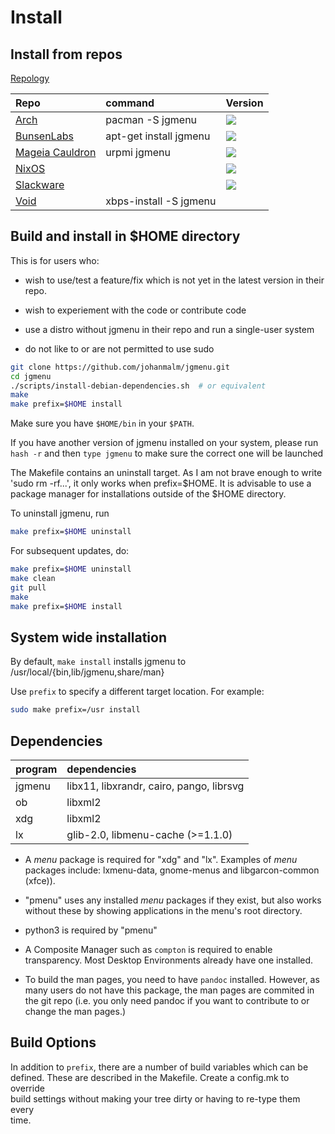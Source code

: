 Install
=======

Install from repos
------------------

[Repology](https://repology.org/metapackage/jgmenu/versions)

| Repo                                                                                              | command                | Version
| :---                                                                                              | :---                   | :---
| [Arch](https://www.archlinux.org/packages/community/x86_64/jgmenu/)                               | pacman -S jgmenu       | ![](https://repology.org/badge/version-only-for-repo/arch/jgmenu.svg)
| [BunsenLabs](http://eu.pkg.bunsenlabs.org/debian/pool/main/j/jgmenu/)                             | apt-get install jgmenu | ![](https://repology.org/badge/version-only-for-repo/bunsenlabs_jessie_backports/jgmenu.svg)
| [Mageia Cauldron](http://madb.mageia.org/package/show/application/0/release/cauldron/name/jgmenu) | urpmi jgmenu           | ![](https://repology.org/badge/version-only-for-repo/mageia_cauldron/jgmenu.svg)
| [NixOS](https://github.com/NixOS/nixpkgs/tree/master/pkgs/applications/misc/jgmenu)               |                        | ![](https://repology.org/badge/version-only-for-repo/nix_stable/jgmenu.svg)
| [Slackware](https://slackbuilds.org/repository/14.2/desktop/jgmenu/)                              |                        | ![](https://repology.org/badge/version-only-for-repo/slackbuilds/jgmenu.svg)
| [Void](https://github.com/void-linux/void-packages/blob/master/srcpkgs/jgmenu/template)           | xbps-install -S jgmenu |

Build and install in $HOME directory
------------------------------------

This is for users who:

  - wish to use/test a feature/fix which is not yet in the latest version
    in their repo.

  - wish to experiement with the code or contribute code

  - use a distro without jgmenu in their repo and run a single-user
    system

  - do not like to or are not permitted to use sudo

```bash
git clone https://github.com/johanmalm/jgmenu.git
cd jgmenu
./scripts/install-debian-dependencies.sh  # or equivalent
make
make prefix=$HOME install
```

Make sure you have `$HOME/bin` in your `$PATH`.

If you have another version of jgmenu installed on your system, please
run `hash -r` and then `type jgmenu` to make sure the correct one will
be launched

The Makefile contains an uninstall target. As I am not brave enough to
write 'sudo rm -rf...', it only works when prefix=$HOME. It is advisable
to use a package manager for installations outside of the $HOME
directory.

To uninstall jgmenu, run

```bash
make prefix=$HOME uninstall
```

For subsequent updates, do:

```bash
make prefix=$HOME uninstall
make clean
git pull
make
make prefix=$HOME install
```

System wide installation
------------------------

By default, `make install` installs jgmenu to  
/usr/local/{bin,lib/jgmenu,share/man}  

Use `prefix` to specify a different target location. For example: 

```bash
sudo make prefix=/usr install
```

Dependencies
------------

| program | dependencies                                |
| :---    | :---                                        |
| jgmenu  | libx11, libxrandr, cairo, pango, librsvg    |
| ob      | libxml2                                     |
| xdg     | libxml2                                     |
| lx      | glib-2.0, libmenu-cache (>=1.1.0)           |


  - A *menu* package  is required for "xdg" and "lx".
    Examples of *menu* packages include: lxmenu-data, gnome-menus and
    libgarcon-common (xfce)).

  - "pmenu" uses any installed *menu* packages if they exist, but also
    works without these by showing applications in the menu's root
    directory.

  - python3 is required by "pmenu"

  - A Composite Manager such as `compton` is required to enable transparency.
    Most Desktop Environments already have one installed.

  - To build the man pages, you need to have `pandoc` installed. However, as
    many users do not have this package, the man pages are commited in the git
    repo (i.e. you only need pandoc if you want to contribute to or change the
    man pages.)

Build Options
-------------

In addition to `prefix`, there are a number of build variables which can be  
defined. These are described in the Makefile. Create a config.mk to override  
build settings without making your tree dirty or having to re-type them every  
time.
